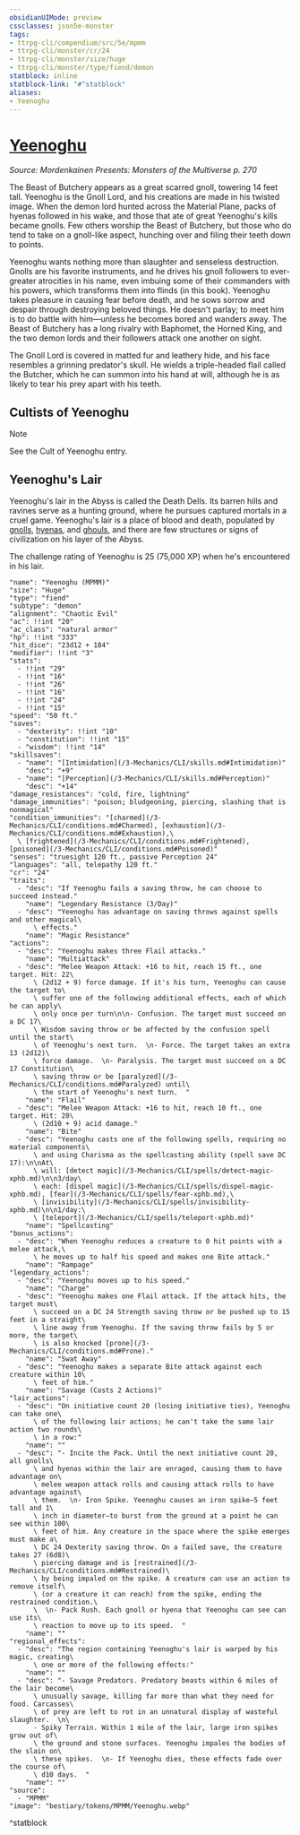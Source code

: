 ```yaml
---
obsidianUIMode: preview
cssclasses: json5e-monster
tags:
- ttrpg-cli/compendium/src/5e/mpmm
- ttrpg-cli/monster/cr/24
- ttrpg-cli/monster/size/huge
- ttrpg-cli/monster/type/fiend/demon
statblock: inline
statblock-link: "#^statblock"
aliases:
- Yeenoghu
---
```

# [Yeenoghu](3-Mechanics\CLI\bestiary\npc/yeenoghu-mpmm.md)
*Source: Mordenkainen Presents: Monsters of the Multiverse p. 270*  

The Beast of Butchery appears as a great scarred gnoll, towering 14 feet tall. Yeenoghu is the Gnoll Lord, and his creations are made in his twisted image. When the demon lord hunted across the Material Plane, packs of hyenas followed in his wake, and those that ate of great Yeenoghu's kills became gnolls. Few others worship the Beast of Butchery, but those who do tend to take on a gnoll-like aspect, hunching over and filing their teeth down to points.

Yeenoghu wants nothing more than slaughter and senseless destruction. Gnolls are his favorite instruments, and he drives his gnoll followers to ever-greater atrocities in his name, even imbuing some of their commanders with his powers, which transforms them into flinds (in this book). Yeenoghu takes pleasure in causing fear before death, and he sows sorrow and despair through destroying beloved things. He doesn't parlay; to meet him is to do battle with him—unless he becomes bored and wanders away. The Beast of Butchery has a long rivalry with Baphomet, the Horned King, and the two demon lords and their followers attack one another on sight.

The Gnoll Lord is covered in matted fur and leathery hide, and his face resembles a grinning predator's skull. He wields a triple-headed flail called the Butcher, which he can summon into his hand at will, although he is as likely to tear his prey apart with his teeth.

## Cultists of Yeenoghu

> [!note]
> See the Cult of Yeenoghu entry.

## Yeenoghu's Lair

Yeenoghu's lair in the Abyss is called the Death Dells. Its barren hills and ravines serve as a hunting ground, where he pursues captured mortals in a cruel game. Yeenoghu's lair is a place of blood and death, populated by [gnolls](/3-Mechanics/CLI/bestiary/fiend/gnoll-warrior-xmm.md), [hyenas](/3-Mechanics/CLI/bestiary/beast/hyena-xmm.md), and [ghouls](/3-Mechanics/CLI/bestiary/undead/ghoul-xmm.md), and there are few structures or signs of civilization on his layer of the Abyss.

The challenge rating of Yeenoghu is 25 (75,000 XP) when he's encountered in his lair.

```statblock
"name": "Yeenoghu (MPMM)"
"size": "Huge"
"type": "fiend"
"subtype": "demon"
"alignment": "Chaotic Evil"
"ac": !!int "20"
"ac_class": "natural armor"
"hp": !!int "333"
"hit_dice": "23d12 + 184"
"modifier": !!int "3"
"stats":
  - !!int "29"
  - !!int "16"
  - !!int "26"
  - !!int "16"
  - !!int "24"
  - !!int "15"
"speed": "50 ft."
"saves":
  - "dexterity": !!int "10"
  - "constitution": !!int "15"
  - "wisdom": !!int "14"
"skillsaves":
  - "name": "[Intimidation](/3-Mechanics/CLI/skills.md#Intimidation)"
    "desc": "+9"
  - "name": "[Perception](/3-Mechanics/CLI/skills.md#Perception)"
    "desc": "+14"
"damage_resistances": "cold, fire, lightning"
"damage_immunities": "poison; bludgeoning, piercing, slashing that is nonmagical"
"condition_immunities": "[charmed](/3-Mechanics/CLI/conditions.md#Charmed), [exhaustion](/3-Mechanics/CLI/conditions.md#Exhaustion),\
  \ [frightened](/3-Mechanics/CLI/conditions.md#Frightened), [poisoned](/3-Mechanics/CLI/conditions.md#Poisoned)"
"senses": "truesight 120 ft., passive Perception 24"
"languages": "all, telepathy 120 ft."
"cr": "24"
"traits":
  - "desc": "If Yeenoghu fails a saving throw, he can choose to succeed instead."
    "name": "Legendary Resistance (3/Day)"
  - "desc": "Yeenoghu has advantage on saving throws against spells and other magical\
      \ effects."
    "name": "Magic Resistance"
"actions":
  - "desc": "Yeenoghu makes three Flail attacks."
    "name": "Multiattack"
  - "desc": "Melee Weapon Attack: +16 to hit, reach 15 ft., one target. Hit: 22\
      \ (2d12 + 9) force damage. If it's his turn, Yeenoghu can cause the target to\
      \ suffer one of the following additional effects, each of which he can apply\
      \ only once per turn\n\n- Confusion. The target must succeed on a DC 17\
      \ Wisdom saving throw or be affected by the confusion spell until the start\
      \ of Yeenoghu's next turn.  \n- Force. The target takes an extra 13 (2d12)\
      \ force damage.  \n- Paralysis. The target must succeed on a DC 17 Constitution\
      \ saving throw or be [paralyzed](/3-Mechanics/CLI/conditions.md#Paralyzed) until\
      \ the start of Yeenoghu's next turn.  "
    "name": "Flail"
  - "desc": "Melee Weapon Attack: +16 to hit, reach 10 ft., one target. Hit: 20\
      \ (2d10 + 9) acid damage."
    "name": "Bite"
  - "desc": "Yeenoghu casts one of the following spells, requiring no material components\
      \ and using Charisma as the spellcasting ability (spell save DC 17):\n\nAt\
      \ will: [detect magic](/3-Mechanics/CLI/spells/detect-magic-xphb.md)\n\n3/day\
      \ each: [dispel magic](/3-Mechanics/CLI/spells/dispel-magic-xphb.md), [fear](/3-Mechanics/CLI/spells/fear-xphb.md),\
      \ [invisibility](/3-Mechanics/CLI/spells/invisibility-xphb.md)\n\n1/day:\
      \ [teleport](/3-Mechanics/CLI/spells/teleport-xphb.md)"
    "name": "Spellcasting"
"bonus_actions":
  - "desc": "When Yeenoghu reduces a creature to 0 hit points with a melee attack,\
      \ he moves up to half his speed and makes one Bite attack."
    "name": "Rampage"
"legendary_actions":
  - "desc": "Yeenoghu moves up to his speed."
    "name": "Charge"
  - "desc": "Yeenoghu makes one Flail attack. If the attack hits, the target must\
      \ succeed on a DC 24 Strength saving throw or be pushed up to 15 feet in a straight\
      \ line away from Yeenoghu. If the saving throw fails by 5 or more, the target\
      \ is also knocked [prone](/3-Mechanics/CLI/conditions.md#Prone)."
    "name": "Swat Away"
  - "desc": "Yeenoghu makes a separate Bite attack against each creature within 10\
      \ feet of him."
    "name": "Savage (Costs 2 Actions)"
"lair_actions":
  - "desc": "On initiative count 20 (losing initiative ties), Yeenoghu can take one\
      \ of the following lair actions; he can't take the same lair action two rounds\
      \ in a row:"
    "name": ""
  - "desc": "- Incite the Pack. Until the next initiative count 20, all gnolls\
      \ and hyenas within the lair are enraged, causing them to have advantage on\
      \ melee weapon attack rolls and causing attack rolls to have advantage against\
      \ them.  \n- Iron Spike. Yeenoghu causes an iron spike—5 feet tall and 1\
      \ inch in diameter—to burst from the ground at a point he can see within 100\
      \ feet of him. Any creature in the space where the spike emerges must make a\
      \ DC 24 Dexterity saving throw. On a failed save, the creature takes 27 (6d8)\
      \ piercing damage and is [restrained](/3-Mechanics/CLI/conditions.md#Restrained)\
      \ by being impaled on the spike. A creature can use an action to remove itself\
      \ (or a creature it can reach) from the spike, ending the restrained condition.\
      \  \n- Pack Rush. Each gnoll or hyena that Yeenoghu can see can use its\
      \ reaction to move up to its speed.  "
    "name": ""
"regional_effects":
  - "desc": "The region containing Yeenoghu's lair is warped by his magic, creating\
      \ one or more of the following effects:"
    "name": ""
  - "desc": "- Savage Predators. Predatory beasts within 6 miles of the lair become\
      \ unusually savage, killing far more than what they need for food. Carcasses\
      \ of prey are left to rot in an unnatural display of wasteful slaughter.  \n\
      - Spiky Terrain. Within 1 mile of the lair, large iron spikes grow out of\
      \ the ground and stone surfaces. Yeenoghu impales the bodies of the slain on\
      \ these spikes.  \n- If Yeenoghu dies, these effects fade over the course of\
      \ d10 days.  "
    "name": ""
"source":
  - "MPMM"
"image": "bestiary/tokens/MPMM/Yeenoghu.webp"
```
^statblock